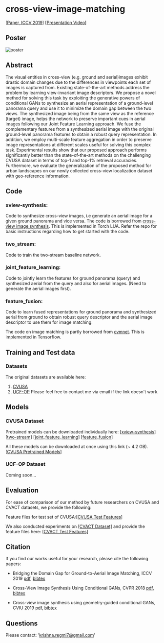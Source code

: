# cross-view-image-matching

[[Paper, ICCV 2019](https://www.crcv.ucf.edu/wp-content/uploads/2019/08/Publications_Bridging-the-Domain-Gap-for-Ground-to-Aerial-Image-Matching.pdf)]
[[Presentation Video](https://www.youtube.com/watch?v=gmAhQXCYCEQ)]

## Poster
![poster](resources/iccv2019-poster.jpg)


## Abstract
The visual entities in cross-view (e.g. ground and aerial)images exhibit drastic domain changes due to the differences in viewpoints each set of images is captured from. Existing state-of-the-art methods address the problem by learning view-invariant image descriptors. We propose a novel method for solving this task by exploiting the generative powers of conditional GANs to synthesize an aerial representation of a ground-level panorama query and use it to minimize the domain gap between the two views. The synthesized image being from the same view as the reference (target) image, helps the network to preserve important cues in aerial images following our Joint Feature Learning approach. We fuse the complementary features from a synthesized aerial image with the original ground-level panorama features to obtain a robust query representation. In addition, we employ multi-scale feature aggregation in order to preserve image representations at different scales useful for solving this complex task. Experimental results show that our proposed approach performs significantly better than the state-of-the-art methods on the challenging CVUSA dataset in terms of top-1 and top-1% retrieval accuracies. Furthermore, we evaluate the generalization of the proposed method for urban landscapes on our newly collected cross-view localization dataset with geo-reference information.


## Code

### xview-synthesis: 
Code to synthesize cross-view images, i.e generate an aerial image for a given ground panorama and vice versa.
The code is borrowed from [cross-view image synthesis](https://github.com/kregmi/cross-view-image-synthesis).
This is implemented in Torch LUA. Refer the repo for basic instructions regarding how to get started with the code.



### two_stream: 
Code to train the two-stream baseline network.


### joint_feature_learning: 
Code to jointly learn the features for ground panorama (query) and synthesized aerial from the query and also for aerial images. (Need to generate the aerial images first).


### feature_fusion: 
Code to learn fused representations for ground panorama and synthesized aerial from ground to obtain robust query descriptor and the aerial image descriptor to use them for image matching.

The code on image matching is partly borrowed from [cvmnet](https://github.com/david-husx/crossview_localisation).
This is implemented in Tensorflow.




## Training and Test data
### Datasets
The original datasets are available here:
1. [CVUSA](http://cs.uky.edu/~jacobs/datasets/cvusa/)
2. [UCF-OP](https://knightsucfedu39751-my.sharepoint.com/:f:/g/personal/kregmi_knights_ucf_edu/EticvKYa0zFEq4HDMy7MwcgBkXWiaM6hp2i_BGswWvBY4Q?e=eTmV72) Please feel free to contact me via email if the link doesn't work.


## Models
### CVUSA Dataset

Pretrained models  can be downloaded individually here: [[xview-synthesis](https://drive.google.com/open?id=1V5qIsOqiGnBKbjG3S9bI39_Yt-tBZgRI)]  [[two-stream](https://drive.google.com/open?id=1bsTbNINVlzc2u_IM9sSkRjKevqBnPWnY)]   [[joint_feature_learning](https://drive.google.com/open?id=1u7gD7CI-yZVEZIDIqziyuIIIFEuP2RKl)]   [[feature_fusion](https://drive.google.com/open?id=13PL-sEevFsmvFC-luAevhRWsrTTqFy0G)]

All these models can be downloaded at once using this link (~ 4.2 GB). [[CVUSA Pretrained Models](https://drive.google.com/open?id=1rl4lRHR65Z0QNMKJn81X5O__Ea_DeNoS)]

### UCF-OP Dataset

Coming soon...

## Evaluation

For ease of comparison of our method by future researchers on CVUSA and CVACT datasets, we provide the following:

Feature files for test set of CVUSA:[[CVUSA Test Features]](https://drive.google.com/open?id=1Omu4D0wBGuo0ie0T3QXbiByEy6q-AG9p)

We also conducted experiments on [[CVACT Dataset]](https://github.com/Liumouliu/OriCNN) and provide the feature files here: [[CVACT Test Features]](https://drive.google.com/open?id=1_z8BLdnTdEror-aqGDpG6gMhTt5x1XcS)


## Citation
If you find our works useful for your research, please cite the following papers: 

- Bridging the Domain Gap for Ground-to-Aerial Image Matching, ICCV 2019 [pdf](https://arxiv.org/pdf/1904.11045.pdf), [bibtex](https://github.com/kregmi/cross-view-image-matching/tree/master/resources/bibtex_iccv2019.txt)

- Cross-View Image Synthesis Using Conditional GANs, CVPR 2018 [pdf](http://openaccess.thecvf.com/content_cvpr_2018/papers/Regmi_Cross-View_Image_Synthesis_CVPR_2018_paper.pdf), [bibtex](https://github.com/kregmi/cross-view-image-synthesis/tree/master/resources/bibtex_cvpr.txt)

- Cross-view image synthesis using geometry-guided conditional GANs, CVIU 2019 [pdf](https://arxiv.org/pdf/1808.05469.pdf), [bibtex](https://github.com/kregmi/cross-view-image-synthesis/tree/master/resources/bibtex_cviu.txt)

## Questions

Please contact: 'krishna.regmi7@gmail.com'
